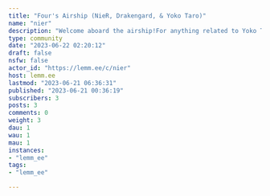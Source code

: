 ```yaml
---
title: "Four's Airship (NieR, Drakengard, & Yoko Taro)" 
name: "nier"
description: "Welcome aboard the airship!For anything related to Yoko Taro, from Drakengard to NieR to SINoALICE to Voice of Cards and 404 GAME RE:SET and Kamierabi and more!This is created as a home following issues with Reddit and a place to stay for residents of r/okbuddyyorha, r/drakengard, r/voiceofcards, and r/404GAMERESET."
type: community
date: "2023-06-22 02:20:12"
draft: false
nsfw: false
actor_id: "https://lemm.ee/c/nier"
host: lemm.ee
lastmod: "2023-06-21 06:36:31"
published: "2023-06-21 00:36:19"
subscribers: 3
posts: 3
comments: 0
weight: 3
dau: 1
wau: 1
mau: 1
instances:
- "lemm_ee"
tags: 
- "lemm_ee"

---
```

